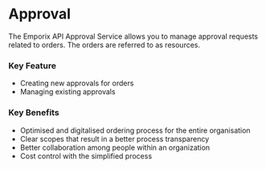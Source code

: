# Approval

The Emporix API Approval Service allows you to manage approval requests related to orders. The orders are referred to as resources.

### Key Feature
* Creating new approvals for orders
* Managing existing approvals

### Key Benefits
* Optimised and digitalised ordering process for the entire organisation
* Clear scopes that result in a better process transparency
* Better collaboration among people within an organization
* Cost control with the simplified process